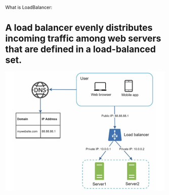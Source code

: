 What is LoadBalancer: 
# A load balancer evenly distributes incoming traffic among web servers that are defined in a load-balanced set.

![Alt text](image.png)
